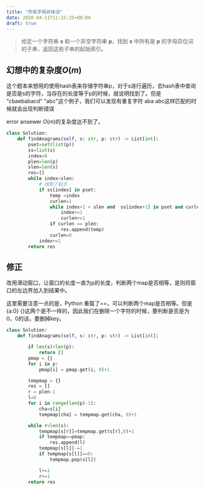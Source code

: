 ```yaml
---
title: "所有字母异味词"
date: 2020-04-11T11:15:25+08:00
draft: true
---
```


> 给定一个字符串 **s** 和一个非空字符串 **p**，找到 **s** 中所有是 **p** 的字母异位词的子串，返回这些子串的起始索引。

## 幻想中的复杂度$O(m)$



这个题本来想用的使用hash表来存储字符串p，对于s进行遍历，去hash表中查询是否是s的字符，当存在的长度等于p的时候，就说明找到了。但是 “cbaebabacd” "abc"这个例子，我们可以发现有重复字符 aba abc这样匹配的时候就会出现判断错误

error ansewer $O(m)$的复杂度达不到了。

```python
class Solution:
    def findAnagrams(self, s: str, p: str) -> List[int]:
        pset=set(list(p))
        ss=list(s)
        index=0
        plen=len(p)
        slen=len(s)
        res=[]
        while index<slen:
            # 找到了起点
            if ss[index] in pset:
                temp =index
                curlen=1
                while index+1 < slen and  ss[index+1] in pset and curlen<plen:
                    index+=1
                    curlen+=1
                if curlen == plen:
                    res.append(temp)
                curlen=0
            index+=1
        return res
```

## 修正

改用滑动窗口，让窗口的长度一直为p的长度，判断两个map是否相等，是则将窗口的左边界加入到结果中。

这里需要注意一点的是，Python 重载了==，可以判断两个map是否相等。但是{a:0} {}这两个是不一样的，因此我们在删除一个字符的时候，要判断是否是为0，0的话，要删掉key。

```python
class Solution:
    def findAnagrams(self, s: str, p: str) -> List[int]:

        if len(s)<len(p):
            return []
        pmap = {}
        for i in p:
            pmap[i] = pmap.get(i, 0)+1

        tempmap = {}
        res = []
        r = plen-1
        l=0
        for i in range(len(p)-1):
            cha=s[i]
            tempmap[cha] = tempmap.get(cha, 0)+1

        while r<len(s):
            tempmap[s[r]]=tempmap.get(s[r],0)+1
            if tempmap==pmap:
                res.append(l)
            tempmap[s[l]]-=1
            if tempmap[s[l]]==0:
                tempmap.pop(s[l])

            l+=1
            r+=1
        return res
```

